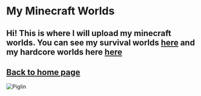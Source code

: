 # My Minecraft Worlds
## Hi! This is where I will upload my minecraft worlds. You can see my survival worlds [here](https://henrypersonalweb.github.io/blog/mymcworlds/survival/) and my hardcore worlds here [here](https://henrypersonalweb.github.io/blog/mymcworlds/hardcore/)
## [Back to home page](https://henrypersonalweb.github.io/home/)
![Piglin](https://henrypersonalweb.github.io/pictures/piglin.gif)



